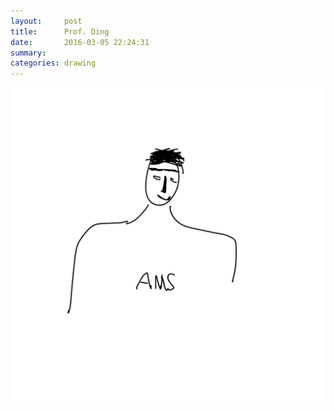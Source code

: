 ```yaml
---
layout:     post
title:      Prof. Ding
date:       2016-03-05 22:24:31
summary:    
categories: drawing
---
```

![Prof. Ding](/images/diary/Prof-Ding.png "a fun guy")

